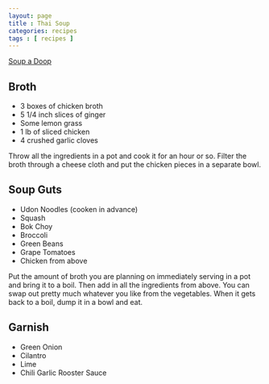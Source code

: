 ```yaml
---
layout: page
title : Thai Soup
categories: recipes
tags : [ recipes ]
---
```


[Soup a Doop](http://farm5.static.flickr.com/4063/4397168370_1ddc3bd362_m.jpg)

## Broth

* 3 boxes of chicken broth
* 5 1/4 inch slices of ginger
* Some lemon grass
* 1 lb of sliced chicken
* 4 crushed garlic cloves

Throw all the ingredients in a pot and cook it for an hour or so.  Filter the broth through a cheese cloth and put the chicken pieces in a separate bowl.

## Soup Guts

* Udon Noodles (cooken in advance)
* Squash
* Bok Choy
* Broccoli
* Green Beans
* Grape Tomatoes
* Chicken from above

Put the amount of broth you are planning on immediately serving in a pot and bring it to a boil.  Then add in all the ingredients from above.  You can swap out pretty much whatever you like from the vegetables.  When it gets back to a boil, dump it in a bowl and eat.

## Garnish

* Green Onion
* Cilantro
* Lime
* Chili Garlic Rooster Sauce